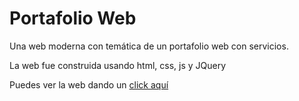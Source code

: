 # Portafolio Web

Una web moderna con temática de un portafolio web con servicios.

La web fue construida usando html, css, js y JQuery

Puedes ver la web dando un [click aquí]( https://marioricardopineda.github.io/portafolio-moderno/)
